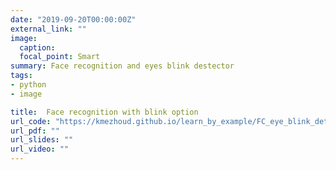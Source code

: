 ```yaml
---
date: "2019-09-20T00:00:00Z"
external_link: ""
image:
  caption:
  focal_point: Smart
summary: Face recognition and eyes blink destector
tags:
- python
- image

title:  Face recognition with blink option
url_code: "https://kmezhoud.github.io/learn_by_example/FC_eye_blink_detection/eye_blink_detector.html"
url_pdf: ""
url_slides: ""
url_video: ""
---
```

